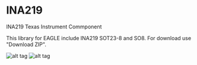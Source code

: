 INA219
======

INA219 Texas Instrument Commponent 

This library for EAGLE include INA219 SOT23-8 and SO8.
For download use "Download ZIP".

![alt tag](https://cloud.githubusercontent.com/assets/10188706/5492689/d90e30f6-86e3-11e4-998d-d03d565ed021.jpg)
![alt tag](https://cloud.githubusercontent.com/assets/10188706/5492690/db59066a-86e3-11e4-8a8e-97ee6baf1620.jpg)
